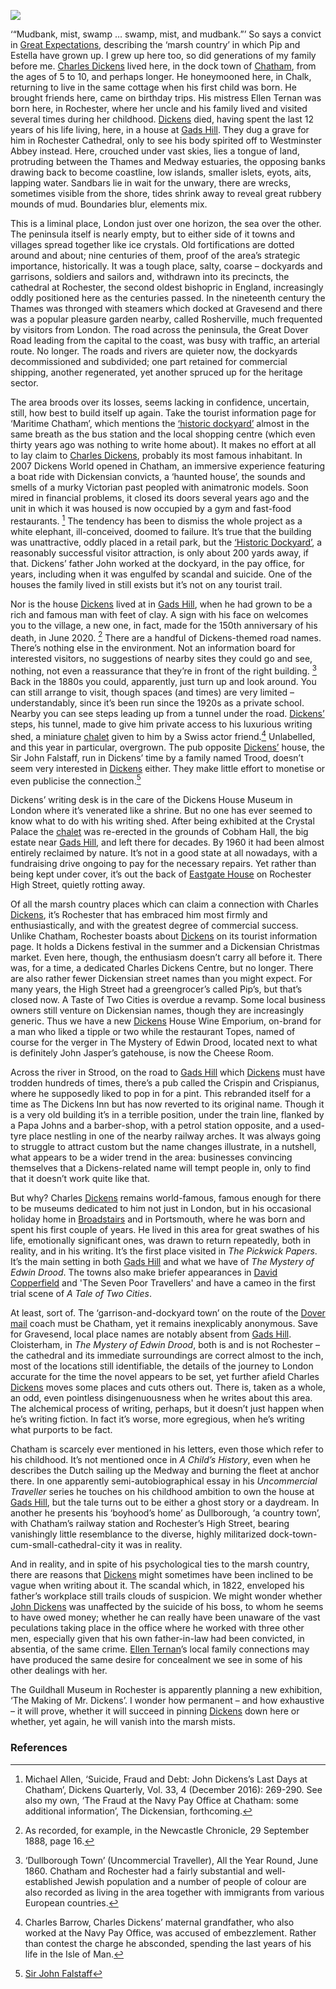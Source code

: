 <a href="https://dev.visual-essays.app"><img src="https://dev-visual-essays.netlify.app/images/ve-button.png"></a>
<param ve-config title="Dickens in the Medway" author="Helena Kelly" layout="vtl" banner="/images/banners/19c.jpg">
     
<param ve-entity eid="Q2635720" alias="Rochester Cathedral">
<param ve-entity eid="Q1808441" alias="Strood">
<param ve-entity eid="Q5068781" alias="Chalk">
<param-ve entity eid="Q507517" alias="Rochester">
<param-ve entity eid="Q1223395" alias="Ellen Ternan">
<param-ve entity eid="Q729006" alias="Chatham">
<param-ve entity eid="Q676689" alias="Gravesend">

‘“Mudbank, mist, swamp … swamp, mist, and mudbank.”’  So says a convict in [Great Expectations](/dickens/great-expectations-curated-walk), describing the ‘marsh country’ in which Pip and Estella have grown up. I grew up here too, so did generations of my family before me. [Charles Dickens](/dickens/dickens-biography)  lived here, in the dock town of [Chatham](/19c/19c-chatham-dockyard), from the ages of 5 to 10, and perhaps longer. He honeymooned here, in Chalk, returning to live in the same cottage when his first child was born. He brought friends here, came on birthday trips. His mistress Ellen Ternan was born here, in Rochester, where her uncle and his family lived and visited several times during her childhood. [Dickens](/dickens/dickens-biography)  died, having spent the last 12 years of his life living, here, in a house at [Gads Hill](/dickens/dickens-gads-hill). They dug a grave for him in Rochester Cathedral, only to see his body spirited off to Westminster Abbey instead. Here, crouched under vast skies, lies a tongue of land, protruding between the Thames and Medway estuaries, the opposing banks drawing back to become coastline, low islands, smaller islets, eyots, aits, lapping water. Sandbars lie in wait for the unwary, there are wrecks, sometimes visible from the shore, tides shrink away to reveal great rubbery mounds of mud. Boundaries blur, elements mix. 
<param ve-image url="images/Dickens Inn.jpg" label="Dickens Inn"> 
<param ve-map center="Q729006" zoom="15">

This is a liminal place, London just over one horizon, the sea over the other. The peninsula itself is nearly empty, but to either side of it towns and villages spread together like ice crystals. Old fortifications are dotted around and about; nine centuries of them, proof of the area’s strategic importance, historically. It was a tough place, salty, coarse – dockyards and garrisons, soldiers and sailors and, withdrawn into its precincts, the cathedral at Rochester, the second oldest bishopric in England, increasingly oddly positioned here as the centuries passed. In the nineteenth century the Thames was thronged with steamers which docked at Gravesend and there was a popular pleasure garden nearby, called Rosherville, much frequented by visitors from London. The road across the peninsula, the Great Dover Road leading from the capital to the coast, was busy with traffic, an arterial route. No longer. The roads and rivers are quieter now, the dockyards decommissioned and subdivided; one part retained for commercial shipping, another regenerated, yet another spruced up for the heritage sector. 
<param ve-map center="Q676689" zoom="15">

The area broods over its losses, seems lacking in confidence, uncertain, still, how best to build itself up again. Take the tourist information page for ‘Maritime Chatham’, which mentions the [‘historic dockyard’](/19c/19c-chatham-dockyard) almost in the same breath as the bus station and the local shopping centre (which even thirty years ago was nothing to write home about). It makes no effort at all to lay claim to [Charles Dickens](/dickens/dickens-biography), probably its most famous inhabitant. In 2007 Dickens World opened in Chatham, an immersive experience featuring a boat ride with Dickensian convicts, a ‘haunted house’, the sounds and smells of a murky Victorian past peopled with animatronic models. Soon mired in financial problems, it closed its doors several years ago and the unit in which it was housed is now occupied by a gym and fast-food restaurants. [^ref1] The tendency has been to dismiss the whole project as a white elephant, ill-conceived, doomed to failure. It’s true that the building was unattractive, oddly placed in a retail park, but the [‘Historic Dockyard’](/dickens/dickens-chatham), a reasonably successful visitor attraction, is only about 200 yards away, if that. Dickens’ father John worked at the dockyard, in the pay office, for years, including when it was engulfed by scandal and suicide.  One of the houses the family lived in still exists but it’s not on any tourist trail.
<param ve-image url="images/Dickens World.jpg" label="Dickens World Site"> 
<param ve-map center="Q729006" zoom="15">

Nor is the house [Dickens](/dickens/dickens-biography)  lived at in [Gads Hill](/dickens/dickens-gads-hill), when he had grown to be a rich and famous man with feet of clay. A sign with his face on welcomes you to the village, a new one, in fact, made for the 150th anniversary of his death, in June 2020. [^ref2] There are a handful of Dickens-themed road names. There’s nothing else in the environment. Not an information board for interested visitors, no suggestions of nearby sites they could go and see, nothing, not even a reassurance that they’re in front of the right building. [^ref3] Back in the 1880s you could, apparently, just turn up and look around.  You can still arrange to visit, though spaces (and times) are very limited – understandably, since it’s been run since the 1920s as a private school. Nearby you can see steps leading up from a tunnel under the road. [Dickens’](/dickens/dickens-biography)  steps, his tunnel, made to give him private access to his luxurious writing shed, a miniature [chalet](/dickens/dickens-swiss-chalet) given to him by a Swiss actor friend.[^ref4] Unlabelled, and this year in particular, overgrown. The pub opposite [Dickens’](dickens-biography)  house, the Sir John Falstaff, run in Dickens’ time by a family named Trood, doesn’t seem very interested in [Dickens](/dickens/dickens-biography)  either. They make little effort to monetise or even publicise the connection.[^ref5]   
<param ve-image url="images/thumbnail_2Charles Dickens sign Higham.jpg" label="Charles Dicken's sign, Higham"> 

Dickens’ writing desk is in the care of the Dickens House Museum in London where it’s venerated like a shrine. But no one has ever seemed to know what to do with his writing shed. After being exhibited at the Crystal Palace the [chalet](/dickens/dickens-swiss-chalet)  was re-erected in the grounds of Cobham Hall, the big estate near [Gads Hill](/dickens/dickens-gads-hill), and left there for decades. By 1960 it had been almost entirely reclaimed by nature. It’s not in a good state at all nowadays, with a fundraising drive ongoing to pay for the necessary repairs. Yet rather than being kept under cover, it’s out the back of [Eastgate House](/dickens/edwin-drood-eastgate-house) on Rochester High Street, quietly rotting away.
<param ve-image url="https://stor.artstor.org/stor/9aff6e05-5788-4668-a69b-fbf5f2b7006b" label="Eastgate House" attribution="Benjamin Mortley"> 

Of all the marsh country places which can claim a connection with Charles [Dickens](/dickens/dickens-biography), it’s Rochester that has embraced him most firmly and enthusiastically, and with the greatest degree of commercial success. Unlike Chatham, Rochester boasts about [Dickens](/dickens/dickens-biography) on its tourist information page. It holds a Dickens festival in the summer and a Dickensian Christmas market. Even here, though, the enthusiasm doesn’t carry all before it. There was, for a time, a dedicated Charles Dickens Centre, but no longer. There are also rather fewer Dickensian street names than you might expect. For many years, the High Street had a greengrocer’s called Pip’s, but that’s closed now. A Taste of Two Cities is overdue a revamp. Some local business owners still venture on Dickensian names, though they are increasingly generic. Thus we have a new [Dickens](/dickens/dickens-biography) House Wine Emporium, on-brand for a man who liked a tipple or two while the restaurant Topes, named of course for the verger in The Mystery of Edwin Drood, located next to what is definitely John Jasper’s gatehouse, is now the Cheese Room. 
<param ve-image url="images/Cheese room.jpg" label="Cheese Room"> 
<param ve-image url="images/Wine emporium.jpg" label="House Wine emporium"> 

Across the river in Strood, on the road to [Gads Hill](/dickens/dickens-gads-hill) which [Dickens](/dickens/dickens-biography)  must have trodden hundreds of times, there’s a pub called the Crispin and Crispianus, where he supposedly liked to pop in for a pint. This rebranded itself for a time as The Dickens Inn but has now reverted to its original name. Though it is a very old building it’s in a terrible position, under the train line, flanked by a Papa Johns and a barber-shop, with a petrol station opposite, and a used-tyre place nestling in one of the nearby railway arches. It was always going to struggle to attract custom but the name changes illustrate, in a nutshell, what appears to be a wider trend in the area: businesses convincing themselves that a Dickens-related name will tempt people in, only to find that it doesn’t work quite like that. 
<param ve-image url="images/Dickens Inn.jpg" label="Dickens Inn"> 

But why? Charles [Dickens](/dickens/dickens-biography) remains world-famous, famous enough for there to be museums dedicated to him not just in London, but in his occasional holiday home in [Broadstairs](/dickens-broadstairs) and in Portsmouth, where he was born and spent his first couple of years. He lived in this area for great swathes of his life, emotionally significant ones, was drawn to return repeatedly, both in reality, and in his writing. It’s the first place visited in _The Pickwick Papers_. It’s the main setting in both [Gads Hill](/dickens/dickens-gads-hill) and what we have of _The Mystery of Edwin Drood_.  The towns also make briefer appearances in [David Copperfield](/dickens/david-copperfield-curated-walk) and 'The Seven Poor Travellers' and have a cameo in the first trial scene of _A Tale of Two Cities_.
<param ve-image url="images/Gads steps.jpg" label="Gads Hill steps"> 

At least, sort of. The ‘garrison-and-dockyard town’ on the route of the [Dover mail](/dickens/19c-dover) coach must be Chatham, yet it remains inexplicably anonymous. Save for Gravesend, local place names are notably absent from [Gads Hill](/dickens/dickens-gads-hill). Cloisterham, in _The Mystery of Edwin Drood_, both is and is not Rochester – the cathedral and its immediate surroundings are correct almost to the inch, most of the locations still identifiable, the details of the journey to London accurate for the time the novel appears to be set, yet further afield Charles [Dickens](/dickens/dickens-biography) moves some places and cuts others out. There is, taken as a whole, an odd, even pointless disingenuousness when he writes about this area. The alchemical process of writing, perhaps, but it doesn’t just happen when he’s writing fiction. In fact it’s worse, more egregious, when he’s writing what purports to be fact.
<param ve-image url="https://upload.wikimedia.org/wikipedia/commons/7/79/The_Dover_road_-_annals_of_an_ancient_turnpike_%281922%29_%2820995540465%29.jpg" label="The Dover Road: Annals of an Ancient Turnpike" attribution="Harper, Charles George, 1863-1943, No restrictions, via Wikimedia Commons">

Chatham is scarcely ever mentioned in his letters, even those which refer to his childhood. It’s not mentioned once in _A Child’s History_, even when he describes the Dutch sailing up the Medway and burning the fleet at anchor there. In one apparently semi-autobiographical essay in his _Uncommercial Traveller_ series he touches on his childhood ambition to own the house at [Gads Hill](/dickens/dickens-gads-hill), but the tale turns out to be either a ghost story or a daydream. In another he presents his ‘boyhood’s home’ as Dullborough, ‘a country town’, with Chatham’s railway station and Rochester’s High Street, bearing vanishingly little resemblance to the diverse, highly militarized dock-town-cum-small-cathedral-city it was in reality.
<param ve-image url="https://upload.wikimedia.org/wikipedia/commons/0/0f/Chatham_Reach%2C_Kent%2C_by_Daniel_Turner_KT_HDCH_02_004.jpg" label=Chatham Reach, Kent circa 1815" attribution="Daniel Turner, Public domain, via Wikimedia Commons">
     
And in reality, and in spite of his psychological ties to the marsh country, there are reasons that [Dickens](/dickens/dickens-biography) might sometimes have been inclined to be vague when writing about it. The scandal which, in 1822, enveloped his father’s workplace still trails clouds of suspicion. We might wonder whether [John Dickens](/dickens/dickens-chatham) was unaffected by the suicide of his boss, to whom he seems to have owed money; whether he can really have been unaware of the vast peculations taking place in the office where he worked with three other men, especially given that his own father-in-law had been convicted, in absentia, of the same crime.  [Ellen Ternan](/19c/19c-ternan-biography)’s local family connections may have produced the same desire for concealment we see in some of his other dealings with her.
<param ve-image url="/dickens/images/Chatham Dockyard.jpg" label="Chatham Dock Yard, engraved by R.Roffe after a drawing by G.Shepherd, published in W.H.Ireland's The County of Kent, 1832." attribution="Copyright Ancestryimages.com n4335">

The Guildhall Museum in Rochester is apparently planning a new exhibition, ‘The Making of Mr. Dickens’.  I wonder how permanent – and how exhaustive – it will prove, whether it will succeed in pinning [Dickens](/dickens/dickens-biography) down here or whether, yet again, he will vanish into the marsh mists. 
<param ve-image url="https://upload.wikimedia.org/wikipedia/commons/1/1c/Rochester_Guildhall_Museum%2C_High_Street_5231.jpg" label="Rochester Guildhall Museum" attribution="ClemRutter, CC BY-SA 4.0, via Wikimedia Commons">

### References

[^ref1]: Michael Allen, ‘Suicide, Fraud and Debt: John Dickens’s Last Days at Chatham’, Dickens Quarterly, Vol. 33, 4 (December 2016): 269-290. See also my own, ‘The Fraud at the Navy Pay Office at Chatham: some additional information’, The Dickensian, forthcoming.
[^ref2]: As recorded, for example, in the Newcastle Chronicle, 29 September 1888, page 16.
[^ref3]: ‘Dullborough Town’ (Uncommercial Traveller), All the Year Round, June 1860. Chatham and Rochester had a fairly substantial and well-established Jewish population and a number of people of colour are also recorded as living in the area together with immigrants from various European countries.
[^ref4]: Charles Barrow, Charles Dickens’ maternal grandfather, who also worked at the Navy Pay Office, was accused of embezzlement. Rather than contest the charge he absconded, spending the last years of his life in the Isle of Man. 
[^ref5]: [Sir John Falstaff](http://www.discovergravesham.co.uk/higham/sir-john-falstaff.html)
